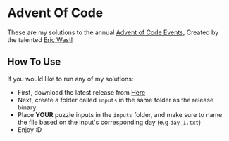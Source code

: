 # Advent Of Code

These are my solutions to the annual [Advent of Code Events](https://adventofcode.com), Created by the talented [Eric Wastl](http://was.tl/)

## How To Use
If you would like to run any of my solutions:
- First, download the latest release from [Here](https://github.com/BobbyShmurner/advent_of_code/releases)
- Next, create a folder called `inputs` in the same folder as the release binary
- Place **YOUR** puzzle inputs in the `inputs` folder, and make sure to name the file based on the input's corresponding day (e.g `day_1.txt`)
- Enjoy :D